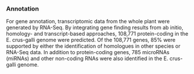 ### Annotation

For gene annotation, transcriptomic data from the whole plant were generated by RNA-Seq. By integrating gene finding results from ab initio, homology- and transcript-based approaches, 108,771 protein-coding in the E. crus-galli genome were predicted. Of the 108,771 genes, 85% were supported by either the identification of homologues in other species or RNA-Seq data. In addition to protein-coding genes, 785 microRNAs (miRNAs) and other non-coding RNAs were also identified in the E. crus-galli genome.

